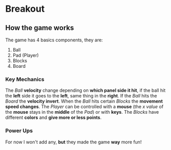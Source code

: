 # Breakout

## How the game works

The game has 4 basics components, they are:

1. Ball
2. Pad (Player)
3. Blocks
4. Board

### Key Mechanics 

The *Ball* **velocity** change depending on **which panel side it hit**, if the ball hit the **left** side it goes to the **left**, same thing in the **right**.
If the *Ball* hits the *Board* the **velocity invert**.
When the *Ball* hits certain *Blocks* the **movement speed changes**.
The *Player* can be controlled with a **mouse** (the *x value* of the **mouse** stays in the **middle** of the *Pad*) or with **keys**.
The *Blocks* have different **colors** and **give more or less points**.

### Power Ups

For now I won't add any, **but** they made the game **way** more fun!
